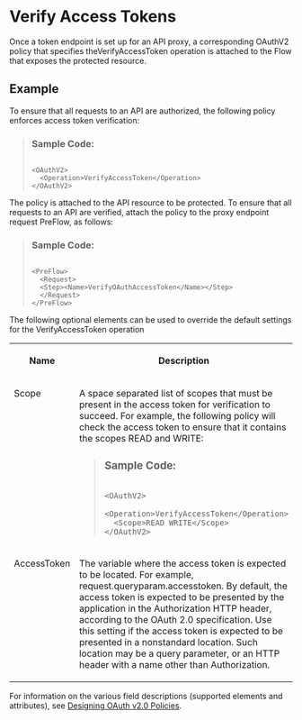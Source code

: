 <!-- loio744ce8a40bbb49a4aeca4d79244ddfa5 -->

# Verify Access Tokens

Once a token endpoint is set up for an API proxy, a corresponding OAuthV2 policy that specifies theVerifyAccessToken operation is attached to the Flow that exposes the protected resource.



## Example

To ensure that all requests to an API are authorized, the following policy enforces access token verification:

> ### Sample Code:  
> ```
> 
> <OAuthV2>
> 	<Operation>VerifyAccessToken</Operation>
> </OAuthV2>
> ```

The policy is attached to the API resource to be protected. To ensure that all requests to an API are verified, attach the policy to the proxy endpoint request PreFlow, as follows:

> ### Sample Code:  
> ```
> 
> <PreFlow>
> 	<Request>
> 	<Step><Name>VerifyOAuthAccessToken</Name></Step>
> 	</Request>
> </PreFlow>
> ```

The following optional elements can be used to override the default settings for the VerifyAccessToken operation


<table>
<tr>
<th valign="top">

**Name**

</th>
<th valign="top">

**Description**

</th>
</tr>
<tr>
<td valign="top">

Scope

</td>
<td valign="top">

A space separated list of scopes that must be present in the access token for verification to succeed. For example, the following policy will check the access token to ensure that it contains the scopes READ and WRITE:

> ### Sample Code:  
> ```
> 
> <OAuthV2>
> 	<Operation>VerifyAccessToken</Operation>
> 	<Scope>READ WRITE</Scope>
> </OAuthV2>
> ```



</td>
</tr>
<tr>
<td valign="top">

AccessToken

</td>
<td valign="top">

The variable where the access token is expected to be located. For example, request.queryparam.accesstoken. By default, the access token is expected to be presented by the application in the Authorization HTTP header, according to the OAuth 2.0 specification. Use this setting if the access token is expected to be presented in a nonstandard location. Such location may be a query parameter, or an HTTP header with a name other than Authorization.

</td>
</tr>
</table>

For information on the various field descriptions \(supported elements and attributes\), see [Designing OAuth v2.0 Policies](designing-oauth-v2-0-policies-68f0246.md).

